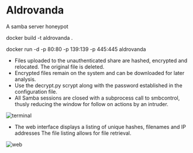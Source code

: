 # Aldrovanda
A samba server honeypot


docker build -t aldrovanda .

docker run -d -p 80:80 -p 139:139 -p 445:445 aldrovanda

- Files uploaded to the unauthenticated share are hashed, encrypted and relocated. The original file is deleted.
- Encrypted files remain on the system and can be downloaded for later analysis.
- Use the decrypt.py scrypt along with the password established in the configuration file.
- All Samba sessions are closed with a subprocess call to smbcontrol, thusly reducing the window for follow on actions by an intruder.

![terminal](https://github.com/user-attachments/assets/0768d092-1f9b-450f-af19-4a099ffc2bcc)

- The web interface displays a listing of unique hashes, filenames and IP addresses The file listing allows for file retrieval.

![web](https://github.com/user-attachments/assets/8a8098e0-c834-417c-af7d-dc9532ef6721)
